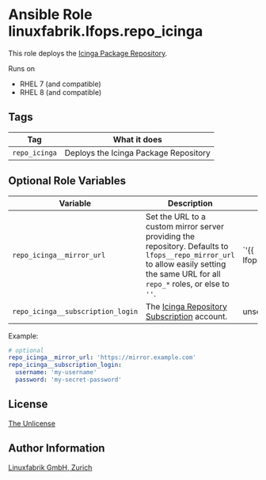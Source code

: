 # Ansible Role linuxfabrik.lfops.repo_icinga

This role deploys the [Icinga Package Repository](https://packages.icinga.com/).

Runs on

* RHEL 7 (and compatible)
* RHEL 8 (and compatible)


## Tags

| Tag           | What it does                          |
| ---           | ------------                          |
| `repo_icinga` | Deploys the Icinga Package Repository |


## Optional Role Variables

| Variable | Description | Default Value |
| -------- | ----------- | ------------- |
| `repo_icinga__mirror_url` | Set the URL to a custom mirror server providing the repository. Defaults to `lfops__repo_mirror_url` to allow easily setting the same URL for all `repo_*` roles, or else to `''`. | `'{{ lfops__repo_mirror_url | default("") }}'` |
| `repo_icinga__subscription_login` | The [Icinga Repository Subscription](https://icinga.com/subscription/) account. | unset |

Example:
```yaml
# optional
repo_icinga__mirror_url: 'https://mirror.example.com'
repo_icinga__subscription_login:
  username: 'my-username'
  password: 'my-secret-password'
```


## License

[The Unlicense](https://unlicense.org/)


## Author Information

[Linuxfabrik GmbH, Zurich](https://www.linuxfabrik.ch)
